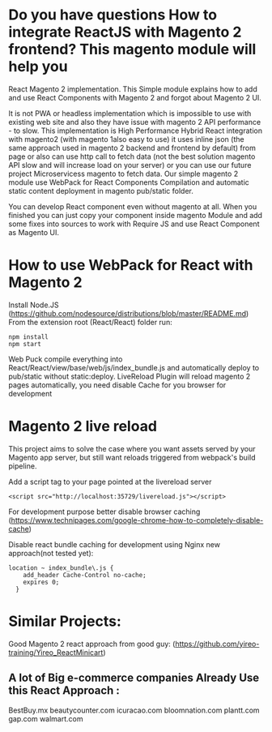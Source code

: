 # Do you have questions How to integrate ReactJS with Magento 2 frontend? This magento module will help you
React Magento 2 implementation. This Simple module explains how to add and use React Components with Magento 2 and forgot about Magento 2 UI.

It is not PWA or headless implementation which is impossible to use with existing web site and also they have issue with magento 2 API performance - to slow. This implementation is High Performance Hybrid React integration with magento2 (with magento 1also easy to use) it uses inline json (the same approach used in magento 2 backend and frontend by default) from page or also can use http call to fetch data (not the best solution magento API slow and will increase load on your server) or you can use our future project Microservicess magento to fetch data.
Our simple magento 2 module use WebPack for React Components Compilation and automatic static content deployment in magento pub/static folder.

You can develop React component even without magento at all. When you finished you can just copy your component inside magento Module and add some fixes into sources to work with Require JS and use React Component as Magento UI.

# How to use WebPack for React with Magento 2

Install Node.JS (https://github.com/nodesource/distributions/blob/master/README.md) From the extension root (React/React) folder run:
```
npm install
npm start
```

Web Puck compile everything into React/React/view/base/web/js/index_bundle.js and automatically deploy to pub/static without static:deploy. LiveReload Plugin will reload magento 2 pages automatically, you need disable Cache for you browser for development

# Magento 2 live reload

This project aims to solve the case where you want assets served by your Magento app server, but still want reloads triggered from webpack's build pipeline.

Add a script tag to your page pointed at the livereload server

```
<script src="http://localhost:35729/livereload.js"></script>
```
For development purpose better disable browser caching (https://www.technipages.com/google-chrome-how-to-completely-disable-cache)

Disable react bundle caching for development using Nginx new approach(not tested yet):

```
location ~ index_bundle\.js {
    add_header Cache-Control no-cache;
    expires 0;
  }
```

# Similar Projects:
Good Magento 2 react approach from good guy: (https://github.com/yireo-training/Yireo_ReactMinicart)

## A lot of Big e-commerce companies Already Use this React Approach :
BestBuy.mx
beautycounter.com
icuracao.com
bloomnation.com
plantt.com
gap.com
walmart.com

